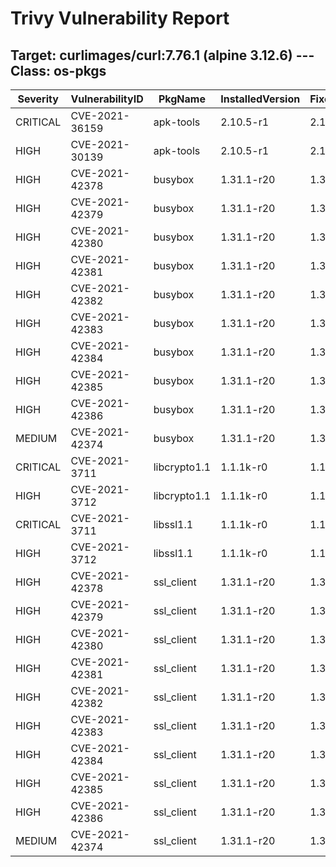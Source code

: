 # Trivy Vulnerability Report

## Target: curlimages/curl:7.76.1 (alpine 3.12.6) --- Class: os-pkgs
|Severity|VulnerabilityID|PkgName|InstalledVersion|FixedVersion|
|--------|---------------|-------|----------------|------------|
|CRITICAL|CVE-2021-36159|apk-tools|2.10.5-r1|2.10.7-r0|
|HIGH|CVE-2021-30139|apk-tools|2.10.5-r1|2.10.6-r0|
|HIGH|CVE-2021-42378|busybox|1.31.1-r20|1.31.1-r21|
|HIGH|CVE-2021-42379|busybox|1.31.1-r20|1.31.1-r21|
|HIGH|CVE-2021-42380|busybox|1.31.1-r20|1.31.1-r21|
|HIGH|CVE-2021-42381|busybox|1.31.1-r20|1.31.1-r21|
|HIGH|CVE-2021-42382|busybox|1.31.1-r20|1.31.1-r21|
|HIGH|CVE-2021-42383|busybox|1.31.1-r20|1.31.1-r21|
|HIGH|CVE-2021-42384|busybox|1.31.1-r20|1.31.1-r21|
|HIGH|CVE-2021-42385|busybox|1.31.1-r20|1.31.1-r21|
|HIGH|CVE-2021-42386|busybox|1.31.1-r20|1.31.1-r21|
|MEDIUM|CVE-2021-42374|busybox|1.31.1-r20|1.31.1-r21|
|CRITICAL|CVE-2021-3711|libcrypto1.1|1.1.1k-r0|1.1.1l-r0|
|HIGH|CVE-2021-3712|libcrypto1.1|1.1.1k-r0|1.1.1l-r0|
|CRITICAL|CVE-2021-3711|libssl1.1|1.1.1k-r0|1.1.1l-r0|
|HIGH|CVE-2021-3712|libssl1.1|1.1.1k-r0|1.1.1l-r0|
|HIGH|CVE-2021-42378|ssl_client|1.31.1-r20|1.31.1-r21|
|HIGH|CVE-2021-42379|ssl_client|1.31.1-r20|1.31.1-r21|
|HIGH|CVE-2021-42380|ssl_client|1.31.1-r20|1.31.1-r21|
|HIGH|CVE-2021-42381|ssl_client|1.31.1-r20|1.31.1-r21|
|HIGH|CVE-2021-42382|ssl_client|1.31.1-r20|1.31.1-r21|
|HIGH|CVE-2021-42383|ssl_client|1.31.1-r20|1.31.1-r21|
|HIGH|CVE-2021-42384|ssl_client|1.31.1-r20|1.31.1-r21|
|HIGH|CVE-2021-42385|ssl_client|1.31.1-r20|1.31.1-r21|
|HIGH|CVE-2021-42386|ssl_client|1.31.1-r20|1.31.1-r21|
|MEDIUM|CVE-2021-42374|ssl_client|1.31.1-r20|1.31.1-r21|

